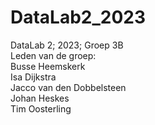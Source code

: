 # DataLab2_2023 <br>
DataLab 2; 2023; Groep 3B <br>
Leden van de groep: <br>  Busse Heemskerk <br>
                          Isa Dijkstra <br>
                          Jacco van den Dobbelsteen <br>
                          Johan Heskes <br>
                          Tim Oosterling <br>
                          
